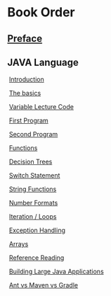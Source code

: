 # Book Order

## [Preface](javalanguage.md)

## JAVA Language

​	[Introduction](javaintro.md)

​	[The basics](javabasics.md)

​	[Variable Lecture Code](java_variable_lc.md)

​	[First Program](firstprogram.md)

​	[Second Program](secondprogram.md)

​	[Functions](functions.md)

​	[Decision Trees](decisiontrees.md)

​	[Switch Statement](switchstatement.md)

​	[String Functions](stringfunctions.md)

​	[Number Formats](numberformats.md)

​	[Iteration  /  Loops](iterationloops.md)

​	[Exception Handling](exceptionhandling.md)

​	[Arrays](arrays.md)

​	[Reference Reading](referencereading.md)

​		[Building Large Java Applications](buildinglargejavaapplications.md)

​		[Ant vs Maven vs Gradle](antvsmavenvsgradle.md)
